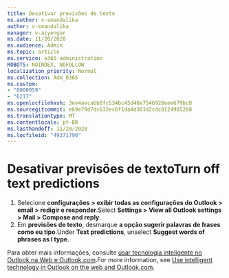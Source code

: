 ```yaml
---
title: Desativar previsões de texto
ms.author: v-smandalika
author: v-smandalika
manager: v-aiyengar
ms.date: 11/20/2020
ms.audience: Admin
ms.topic: article
ms.service: o365-administration
ROBOTS: NOINDEX, NOFOLLOW
localization_priority: Normal
ms.collection: Adm_O365
ms.custom:
- "8000059"
- "6217"
ms.openlocfilehash: 3ee4aecabb8fc534bc45d40a7546928eee679bc8
ms.sourcegitcommit: e69e79d7dc632ec6f1da4d303d2cdc81249852b8
ms.translationtype: MT
ms.contentlocale: pt-BR
ms.lasthandoff: 11/20/2020
ms.locfileid: "49371790"
---
```

# <a name="turn-off-text-predictions"></a><span data-ttu-id="a3bed-102">Desativar previsões de texto</span><span class="sxs-lookup"><span data-stu-id="a3bed-102">Turn off text predictions</span></span>

1. <span data-ttu-id="a3bed-103">Selecione **configurações > exibir todas as configurações do Outlook > email > redigir e responder**.</span><span class="sxs-lookup"><span data-stu-id="a3bed-103">Select **Settings > View all Outlook settings > Mail > Compose and reply**.</span></span>
2. <span data-ttu-id="a3bed-104">Em **previsões de texto**, desmarque **a opção sugerir palavras de frases como eu tipo**.</span><span class="sxs-lookup"><span data-stu-id="a3bed-104">Under **Text predictions**, unselect **Suggest words of phrases as I type**.</span></span>

<span data-ttu-id="a3bed-105">Para obter mais informações, consulte [usar tecnologia inteligente no Outlook na Web e Outlook.com](https://support.microsoft.com/office/use-intelligent-technology-in-outlook-on-the-web-and-outlook-com-24b30683-8340-4b69-b8ac-4193ec528a70).</span><span class="sxs-lookup"><span data-stu-id="a3bed-105">For more information, see [Use intelligent technology in Outlook on the web and Outlook.com](https://support.microsoft.com/office/use-intelligent-technology-in-outlook-on-the-web-and-outlook-com-24b30683-8340-4b69-b8ac-4193ec528a70).</span></span>